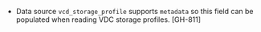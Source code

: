 * Data source `vcd_storage_profile` supports `metadata` so this field can be populated when reading VDC storage profiles. [GH-811]
